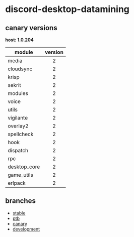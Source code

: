 # discord-desktop-datamining

## canary versions

**host: 1.0.204**

| module | version |
| ------ | :-----: |
| media | 2 |
| cloudsync | 2 |
| krisp | 2 |
| sekrit | 2 |
| modules | 2 |
| voice | 2 |
| utils | 2 |
| vigilante | 2 |
| overlay2 | 2 |
| spellcheck | 2 |
| hook | 2 |
| dispatch | 2 |
| rpc | 2 |
| desktop_core | 2 |
| game_utils | 2 |
| erlpack | 2 |

## branches

- [stable](https://github.com/OpenAsar/discord-desktop-datamining/tree/stable)
- [ptb](https://github.com/OpenAsar/discord-desktop-datamining/tree/ptb)
- [canary](https://github.com/OpenAsar/discord-desktop-datamining/tree/canary)
- [development](https://github.com/OpenAsar/discord-desktop-datamining/tree/development)